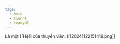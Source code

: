 ```yaml
---
tags:
  - hero
  - tiennt
  - readyUI
---
```

Là một [[Hệ]] của thuyền viên. 
![[20241122151419.png]]